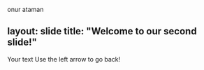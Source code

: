 onur ataman

layout: slide
title: "Welcome to our second slide!"
---
Your text
Use the left arrow to go back!
